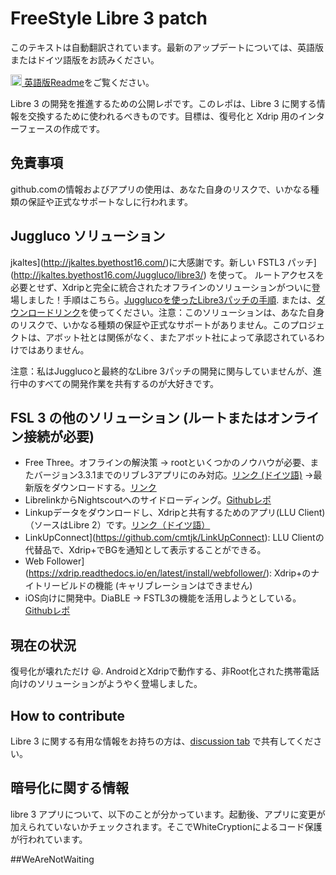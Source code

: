 
# FreeStyle Libre 3 patch

このテキストは自動翻訳されています。最新のアップデートについては、英語版またはドイツ語版をお読みください。

<a href="README.md"><img alt="EN" src="https://user-images.githubusercontent.com/65506676/190852356-073bf576-6e3a-45f3-a658-be1c4a8d7286.png" width="18px" /> 英語版Readme</a>をご覧ください。

Libre 3 の開発を推進するための公開レポです。このレポは、Libre 3 に関する情報を交換するために使われるべきものです。目標は、復号化と Xdrip 用のインターフェースの作成です。

## 免責事項

github.comの情報およびアプリの使用は、あなた自身のリスクで、いかなる種類の保証や正式なサポートなしに行われます。

## Juggluco ソリューション

jkaltes](http://jkaltes.byethost16.com/)に大感謝です。新しい FSTL3 パッチ](http://jkaltes.byethost16.com/Juggluco/libre3/) を使って。
ルートアクセスを必要とせず、Xdripと完全に統合されたオフラインのソリューションがついに登場しました！手順はこちら。[Jugglucoを使ったLibre3パッチの手順](./Juggluco-solution/instructions/ja/instructions.md). または、[ダウンロードリンク](./Juggluco-solution/versions/latest/Libre-3-patch.apk?raw=1)を使ってください。注意：このソリューションは、あなた自身のリスクで、いかなる種類の保証や正式なサポートがありません。このプロジェクトは、アボット社とは関係がなく、またアボット社によって承認されているわけではありません。

注意：私はJugglucoと最終的なLibre 3パッチの開発に関与していませんが、進行中のすべての開発作業を共有するのが大好きです。

## FSL 3 の他のソリューション (ルートまたはオンライン接続が必要)

- Free Three。オフラインの解決策 -> rootといくつかのノウハウが必要、またバージョン3.3.1までのリブレ3アプリにのみ対応。[リンク (ドイツ語)](https://insulinclub.de/index.php?thread/33795-free-three-ein-xposed-lsposed-modul-f%C3%BCr-libre-3-aktueller-wert-am-sperrbildschir/)
    ->最新版をダウンロードする。[リンク](https://mega.nz/file/H51h3ILS#65mfhvDvPbtnbdWSOeXHHNxABDD60nP7iODxaDN_QPk)
- LibrelinkからNightscoutへのサイドローディング。[Githubレポ](https://github.com/timoschlueter/nightscout-librelink-up)
- Linkupデータをダウンロードし、Xdripと共有するためのアプリ(LLU Client)（ソースはLibre 2）です。[リンク（ドイツ語）](https://insulinclub.de/index.php?thread/33987-llu-client/&postID=654144#post654144)
- LinkUpConnect](https://github.com/cmtjk/LinkUpConnect): LLU Clientの代替品で、Xdrip+でBGを通知として表示することができる。
- Web Follower](https://xdrip.readthedocs.io/en/latest/install/webfollower/): Xdrip+のナイトリービルドの機能 (キャリブレーションはできません)
- iOS向けに開発中。DiaBLE -> FSTL3の機能を活用しようとしている。[Githubレポ](https://github.com/gui-dos/DiaBLE)

## 現在の状況

復号化が壊れただけ :smiley:. AndroidとXdripで動作する、非Root化された携帯電話向けのソリューションがようやく登場しました。

## How to contribute

Libre 3 に関する有用な情報をお持ちの方は、[discussion tab](https://github.com/maheini/FreeStyle-Libre-3-patch/discussions) で共有してください。

## 暗号化に関する情報

libre 3 アプリについて、以下のことが分かっています。起動後、アプリに変更が加えられていないかチェックされます。そこでWhiteCryptionによるコード保護が行われています。

##WeAreNotWaiting
